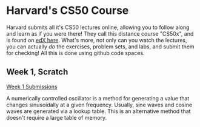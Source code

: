 # Harvard's CS50 Course

Harvard submits all it's CS50 lectures online, allowing you to follow along and learn as if you were there! They call this distance course "CS50x", and is found on [edX here](https://www.edx.org/course/introduction-computer-science-harvardx-cs50x). What's more, not only can you watch the lectures, you can actually _do_ the exercises, problem sets, and labs, and submit them for checking! All this is done using github code spaces.

## Week 1, Scratch

[Week 1 Submissions](./Submissions/psets/1.md)

A numerically controlled oscillator is a method for generating a value that changes sinusoidally at a given frequency. Usually, sine waves and cosine waves are generated via a lookup table. This is an alternative method that doesn't require a large table of memory.